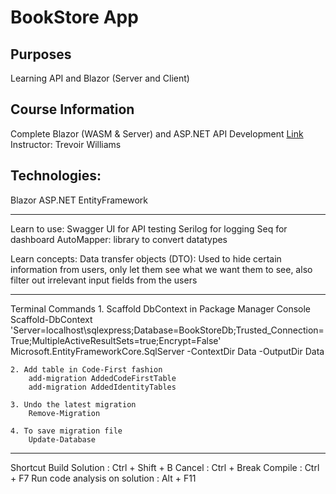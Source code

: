 # BookStore App 

## Purposes
Learning API and Blazor (Server and Client)

## Course Information
Complete Blazor (WASM & Server) and ASP.NET API Development [Link]('https://www.udemy.com/course/end-to-end-aspnet-core-31-api-and-blazor-development/')
<br>
Instructor: Trevoir Williams


## Technologies:
Blazor
ASP.NET
EntityFramework



-------------------------------------------------
Learn to use:
	Swagger UI for API testing
	Serilog for logging
	Seq for dashboard
	AutoMapper: library to convert datatypes

Learn concepts:
	Data transfer objects (DTO): Used to hide certain information from users, only let them see what we want them to see, also filter out irrelevant input fields from the users
	

--------------------------------------------------
Terminal Commands
	1. Scaffold DbContext in Package Manager Console
		Scaffold-DbContext 'Server=localhost\sqlexpress;Database=BookStoreDb;Trusted_Connection=True;MultipleActiveResultSets=true;Encrypt=False' Microsoft.EntityFrameworkCore.SqlServer -ContextDir Data -OutputDir Data

	2. Add table in Code-First fashion
		add-migration AddedCodeFirstTable
		add-migration AddedIdentityTables

	3. Undo the latest migration
		Remove-Migration

	4. To save migration file
		Update-Database


--------------------------------------------------
Shortcut
	Build Solution					: Ctrl + Shift + B
	Cancel							: Ctrl + Break
	Compile							: Ctrl + F7
	Run code analysis on solution	: Alt + F11